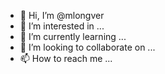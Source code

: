 - 👋 Hi, I’m @mlongver
- 👀 I’m interested in ...
- 🌱 I’m currently learning ...
- 💞️ I’m looking to collaborate on ...
- 📫 How to reach me ...

<!---
mlongver/mlongver is a ✨ special ✨ repository because its `README.md` (this file) appears on your GitHub profile.
You can click the Preview link to take a look at your changes.
--->
